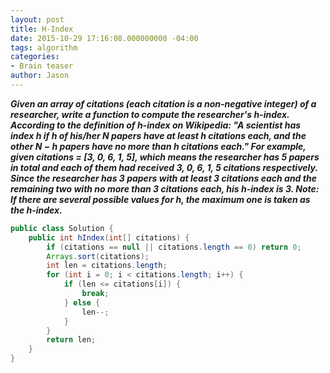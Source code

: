 ```yaml
---
layout: post
title: H-Index
date: 2015-10-29 17:16:08.000000000 -04:00
tags: algorithm
categories:
- Brain teaser
author: Jason
---
```

<p><strong><em>Given an array of citations (each citation is a non-negative integer) of a researcher, write a function to compute the researcher's h-index. According to the definition of h-index on Wikipedia: "A scientist has index h if h of his/her N papers have at least h citations each, and the other N − h papers have no more than h citations each." For example, given citations = [3, 0, 6, 1, 5], which means the researcher has 5 papers in total and each of them had received 3, 0, 6, 1, 5 citations respectively. Since the researcher has 3 papers with at least 3 citations each and the remaining two with no more than 3 citations each, his h-index is 3. Note: If there are several possible values for h, the maximum one is taken as the h-index.</em></strong></p>


``` java
public class Solution {
    public int hIndex(int[] citations) {
        if (citations == null || citations.length == 0) return 0;
        Arrays.sort(citations);
        int len = citations.length;
        for (int i = 0; i < citations.length; i++) {
            if (len <= citations[i]) {
                break;
            } else {
                len--;
            }
        }
        return len;
    }
}
```
